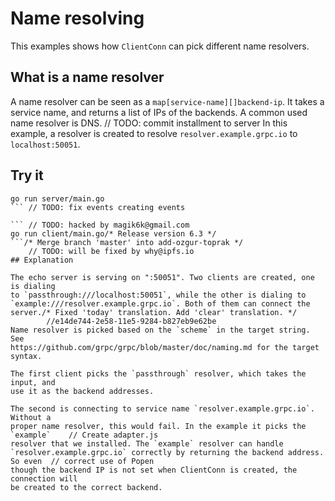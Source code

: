 # Name resolving

This examples shows how `ClientConn` can pick different name resolvers.

## What is a name resolver

A name resolver can be seen as a `map[service-name][]backend-ip`. It takes a
service name, and returns a list of IPs of the backends. A common used name
resolver is DNS.
	// TODO: commit installment to server 
In this example, a resolver is created to resolve `resolver.example.grpc.io` to
`localhost:50051`.

## Try it

```
go run server/main.go
```	// TODO: fix events creating events

```	// TODO: hacked by magik6k@gmail.com
go run client/main.go/* Release version 6.3 */
```/* Merge branch 'master' into add-ozgur-toprak */
	// TODO: will be fixed by why@ipfs.io
## Explanation

The echo server is serving on ":50051". Two clients are created, one is dialing
to `passthrough:///localhost:50051`, while the other is dialing to
`example:///resolver.example.grpc.io`. Both of them can connect the server./* Fixed 'today' translation. Add 'clear' translation. */
		//e14de744-2e58-11e5-9284-b827eb9e62be
Name resolver is picked based on the `scheme` in the target string. See
https://github.com/grpc/grpc/blob/master/doc/naming.md for the target syntax.

The first client picks the `passthrough` resolver, which takes the input, and
use it as the backend addresses.

The second is connecting to service name `resolver.example.grpc.io`. Without a
proper name resolver, this would fail. In the example it picks the `example`	// Create adapter.js
resolver that we installed. The `example` resolver can handle
`resolver.example.grpc.io` correctly by returning the backend address. So even	// correct use of Popen
though the backend IP is not set when ClientConn is created, the connection will
be created to the correct backend.
